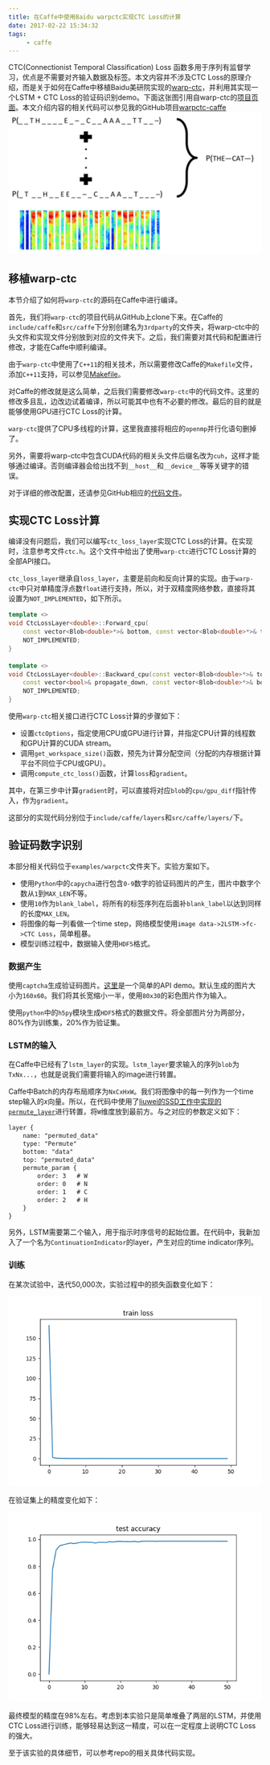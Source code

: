 ```yaml
---
title: 在Caffe中使用Baidu warpctc实现CTC Loss的计算
date: 2017-02-22 15:34:32
tags:
     - caffe
---
```

CTC(Connectionist Temporal Classification) Loss 函数多用于序列有监督学习，优点是不需要对齐输入数据及标签。本文内容并不涉及CTC Loss的原理介绍，而是关于如何在Caffe中移植Baidu美研院实现的[warp-ctc](https://github.com/baidu-research/warp-ctc)，并利用其实现一个LSTM + CTC Loss的验证码识别demo。下面这张图引用自warp-ctc的[项目页面](https://github.com/baidu-research/warp-ctc)。本文介绍内容的相关代码可以参见我的GitHub项目[warpctc-caffe](https://github.com/xmfbit/warpctc-caffe)
![CTC Loss](/img/warpctc_intro.png)
<!-- more -->

## 移植warp-ctc
本节介绍了如何将`warp-ctc`的源码在Caffe中进行编译。

首先，我们将`warp-ctc`的项目代码从GitHub上clone下来。在Caffe的`include/caffe`和`src/caffe`下分别创建名为`3rdparty`的文件夹，将warp-ctc中的头文件和实现文件分别放到对应的文件夹下。之后，我们需要对其代码和配置进行修改，才能在Caffe中顺利编译。

由于`warp-ctc`中使用了`C++11`的相关技术，所以需要修改Caffe的`Makefile`文件，添加`C++11`支持，可以参见[Makefile](https://github.com/xmfbit/warpctc-caffe/blob/master/Makefile)。

对Caffe的修改就是这么简单，之后我们需要修改`warp-ctc`中的代码文件。这里的修改多且乱，边改边试着编译，所以可能其中也有不必要的修改。最后的目的就是能够使用GPU进行CTC Loss的计算。

`warp-ctc`提供了CPU多线程的计算，这里我直接将相应的`openmp`并行化语句删掉了。

另外，需要将warp-ctc中包含CUDA代码的相关头文件后缀名改为`cuh`，这样才能够通过编译。否则编译器会给出找不到`__host__`和`__device__`等等关键字的错误。

对于详细的修改配置，还请参见GitHub相应的[代码文件](https://github.com/xmfbit/warpctc-caffe/blob/master/include/caffe/3rdparty/detail/hostdevice.cuh)。

## 实现CTC Loss计算
编译没有问题后，我们可以编写`ctc_loss_layer`实现CTC Loss的计算。在实现时，注意参考文件`ctc.h`。这个文件中给出了使用`warp-ctc`进行CTC Loss计算的全部API接口。

`ctc_loss_layer`继承自`loss_layer`，主要是前向和反向计算的实现。由于`warp-ctc`中只对单精度浮点数`float`进行支持，所以，对于双精度网络参数，直接将其设置为`NOT_IMPLEMENTED`，如下所示。

``` cpp
template <>
void CtcLossLayer<double>::Forward_cpu(
    const vector<Blob<double>*>& bottom, const vector<Blob<double>*>& top) {
    NOT_IMPLEMENTED;
}

template <>
void CtcLossLayer<double>::Backward_cpu(const vector<Blob<double>*>& top,
    const vector<bool>& propagate_down, const vector<Blob<double>*>& bottom) {
    NOT_IMPLEMENTED;
}
```

使用`warp-ctc`相关接口进行CTC Loss计算的步骤如下：

- 设置`ctcOptions`，指定使用CPU或GPU进行计算，并指定CPU计算的线程数和GPU计算的CUDA stream。
- 调用`get_workspace_size()`函数，预先为计算分配空间（分配的内存根据计算平台不同位于CPU或GPU）。
- 调用`compute_ctc_loss()`函数，计算`loss`和`gradient`。

其中，在第三步中计算`gradient`时，可以直接将对应`blob`的`cpu/gpu_diff`指针传入，作为`gradient`。

这部分的实现代码分别位于`include/caffe/layers`和`src/caffe/layers/`下。

## 验证码数字识别
本部分相关代码位于`examples/warpctc`文件夹下。实验方案如下。

- 使用`Python`中的`capycha`进行包含`0-9`数字的验证码图片的产生，图片中数字个数从`1`到`MAX_LEN`不等。
- 使用`10`作为`blank_label`，将所有的标签序列在后面补`blank_label`以达到同样的长度`MAX_LEN`。
- 将图像的每一列看做一个time step，网络模型使用`image data->2LSTM->fc->CTC Loss`，简单粗暴。
- 模型训练过程中，数据输入使用`HDF5`格式。

### 数据产生
使用`captcha`生成验证码图片。[这里](https://pypi.python.org/pypi/captcha/0.1.1)是一个简单的API demo。默认生成的图片大小为`160x60`。我们将其长宽缩小一半，使用`80x30`的彩色图片作为输入。

使用`python`中的`h5py`模块生成`HDF5`格式的数据文件。将全部图片分为两部分，80%作为训练集，20%作为验证集。

### LSTM的输入
在Caffe中已经有了`lstm_layer`的实现。`lstm_layer`要求输入的序列`blob`为`TxNx...`，也就是说我们需要将输入的image进行转置。

Caffe中Batch的内存布局顺序为`NxCxHxW`。我们将图像中的每一列作为一个time step输入的$x$向量。所以，在代码中使用了[liuwei的SSD工作中实现的`permute_layer`](https://github.com/weiliu89/caffe/blob/ssd/include/caffe/layers/permute_layer.hpp)进行转置，将`W`维度放到最前方。与之对应的参数定义如下：

```
layer {
    name: "permuted_data"
    type: "Permute"
    bottom: "data"
    top: "permuted_data"
    permute_param {
        order: 3   # W
        order: 0   # N
        order: 1   # C
        order: 2   # H
    }
}
```

另外，LSTM需要第二个输入，用于指示时序信号的起始位置。在代码中，我新加入了一个名为`ContinuationIndicator`的layer，产生对应的time indicator序列。

### 训练
在某次试验中，迭代50,000次，实验过程中的损失函数变化如下：

![train loss](/img/captcha_train_loss.png)

在验证集上的精度变化如下：

![test accuracy](/img/captcha_test_accuracy.png)

最终模型的精度在98%左右。考虑到本实验只是简单堆叠了两层的LSTM，并使用CTC Loss进行训练，能够轻易达到这一精度，可以在一定程度上说明CTC Loss的强大。

至于该实验的具体细节，可以参考repo的相关具体代码实现。
